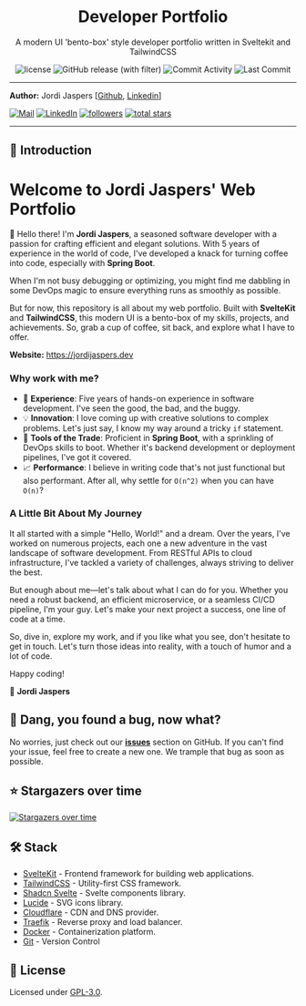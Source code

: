 <p align="center">
    <h1 align="center">Developer Portfolio</h1>
</p>
<p align="center">A modern UI 'bento-box' style developer portfolio written in Sveltekit and TailwindCSS</p>
<p align="center">
    <img alt="license" src="https://img.shields.io/github/license/Jordi-Jaspers/jordijaspers.dev"> 
    <img alt="GitHub release (with filter)" src="https://img.shields.io/github/v/release/Jordi-Jaspers/jordijaspers.dev?sort=semver">
    <img src="https://img.shields.io/github/commit-activity/m/Jordi-Jaspers/jordijaspers.dev" alt="Commit Activity" >
    <img src="https://img.shields.io/github/last-commit/Jordi-Jaspers/jordijaspers.dev" alt="Last Commit" >
</p>

---

**Author:** Jordi Jaspers [[Github](https://github.com/Jordi-Jaspers "Github Page"), [Linkedin](https://www.linkedin.com/in/jordi-jaspers/ "Linkedin Page")]
<p align="left">
      <a href="https://ie.linkedin.com/in/jordi-jaspers">
         <img alt="Mail" title="Connect via email" src="https://img.shields.io/badge/Gmail-D14836?style=for-the-badge&logo=gmail&logoColor=white"/></a>
      <a href="https://ie.linkedin.com/in/jordi-jaspers">
         <img alt="LinkedIn" title="Connect on LinkedIn" src="https://img.shields.io/badge/LinkedIn-0077B5?style=for-the-badge&logo=linkedin&logoColor=white"/></a>
      <a href="https://github.com/Jordi-Jaspers?tab=followers">
         <img alt="followers" title="Follow me on Github" src="https://custom-icon-badges.demolab.com/github/followers/Jordi-Jaspers?color=236ad3&labelColor=1155ba&style=for-the-badge&logo=person-add&label=Follow&logoColor=white"/></a>
      <a href="https://github.com/Jordi-Jaspers?tab=repositories&sort=stargazers">
         <img alt="total stars" title="Total stars on GitHub" src="https://custom-icon-badges.demolab.com/github/stars/Jordi-Jaspers?color=55960c&style=for-the-badge&labelColor=488207&logo=star"/></a>
</p>

---

## 📝 Introduction

# Welcome to Jordi Jaspers' Web Portfolio


👋 Hello there! I'm **Jordi Jaspers**, a seasoned software developer with a passion for crafting efficient and elegant solutions. With 5 years of experience in the world of code, I've developed a knack for turning coffee into code, especially with **Spring Boot**.

When I'm not busy debugging or optimizing, you might find me dabbling in some DevOps magic to ensure everything runs as smoothly as possible.

But for now, this repository is all about my web portfolio. Built with **SvelteKit** and **TailwindCSS**, this modern UI is a bento-box of my skills, projects, and achievements. So, grab a cup of coffee, sit back, and explore what I have to offer.

**Website:** https://jordijaspers.dev

### Why work with me?

- 🌟 **Experience**: Five years of hands-on experience in software development. I've seen the good, the bad, and the buggy.
- 💡 **Innovation**: I love coming up with creative solutions to complex problems. Let's just say, I know my way around a tricky `if` statement.
- 🔧 **Tools of the Trade**: Proficient in **Spring Boot**, with a sprinkling of DevOps skills to boot. Whether it's backend development or deployment pipelines, I've got it covered.
- 📈 **Performance**: I believe in writing code that's not just functional but also performant. After all, why settle for `O(n^2)` when you can have `O(n)`?

### A Little Bit About My Journey

It all started with a simple "Hello, World!" and a dream. Over the years, I've worked on numerous projects, each one a new adventure in the vast landscape of software development. From RESTful APIs to cloud infrastructure, I've tackled a variety of challenges, always striving to deliver the best.

But enough about me—let's talk about what I can do for you. Whether you need a robust backend, an efficient microservice, or a seamless CI/CD pipeline, I'm your guy. Let's make your next project a success, one line of code at a time.

So, dive in, explore my work, and if you like what you see, don't hesitate to get in touch. Let's turn those ideas into reality, with a touch of humor and a lot of code.

Happy coding!

🚀 **Jordi Jaspers**

## 🐞 Dang, you found a bug, now what? 

No worries, just check out our [**issues**](https://github.com/Jordi-Jaspers/jordijaspers.dev) section on GitHub. If you can't find your issue, feel free to create a new one. We trample that bug as soon as possible.

## ⭐ Stargazers over time
[![Stargazers over time](https://starchart.cc/Jordi-Jaspers/jordijaspers.dev.svg?variant=adaptive)](https://starchart.cc/Jordi-Jaspers/jordijaspers.dev)

## 🛠️ Stack

- [SvelteKit](https://kit.svelte.dev/) - Frontend framework for building web applications.
- [TailwindCSS](https://tailwindcss.com/) - Utility-first CSS framework.
- [Shadcn Svelte](https://www.shadcn-svelte.com/) - Svelte components library.
- [Lucide](https://lucide.dev/) - SVG icons library.
- [Cloudflare](https://www.cloudflare.com/) - CDN and DNS provider.
- [Traefik](https://traefik.io/) - Reverse proxy and load balancer.
- [Docker](https://www.docker.com/) - Containerization platform.
- [Git](https://git-scm.com/) - Version Control

## 📜 License

Licensed under [GPL-3.0](https://www.gnu.org/licenses/gpl-3.0.html#license-text).
